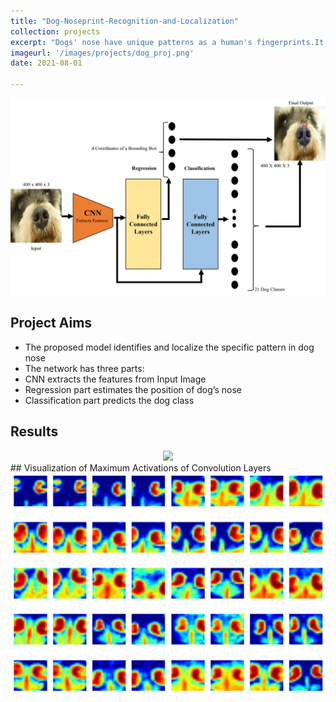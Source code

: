 ```yaml
---
title: "Dog-Noseprint-Recognition-and-Localization"
collection: projects
excerpt: "Dogs' nose have unique patterns as a human's fingerprints.It can be used to accurately identify the dogs species. This project exploredthe idea of "Dog Noseprint Recognition and Localization", using a hybrid CNN network for both clasification and localization."
imageurl: '/images/projects/dog_proj.png'
date: 2021-08-01

---
```


<center><img src="/images/projects/dog_proj.png"></center>



## Project Aims 

- The proposed model identifies and localize the specific pattern in dog nose
- The network has three parts:
- CNN extracts the features from Input Image
- Regression part estimates the position of dog’s nose
- Classification part predicts the dog class

## Results
<center><img src="/images/projects/dog_proj1.png"></center>
## Visualization of Maximum Activations of Convolution Layers
<center><img src="/images/projects/dog_proj2.png"></center>
